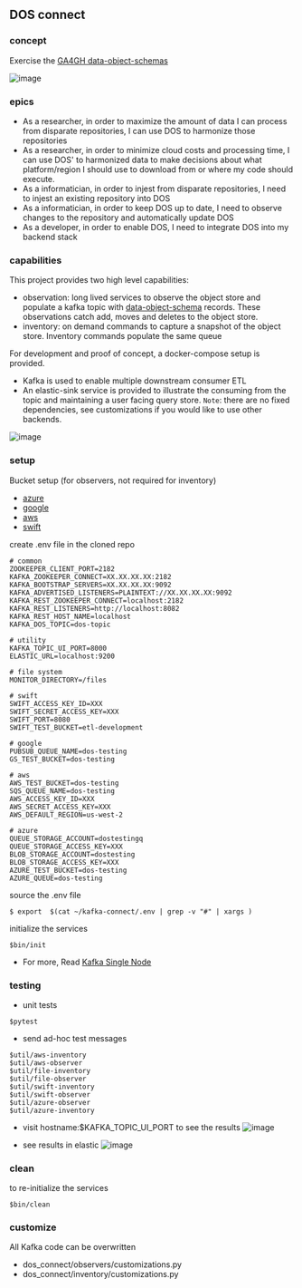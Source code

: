 


## DOS connect

### concept
Exercise the [GA4GH data-object-schemas]( https://github.com/ga4gh/data-object-schemas)

![image](https://user-images.githubusercontent.com/47808/32701068-36d6db5a-c784-11e7-890d-916109745027.png)


### epics

* As a researcher, in order to maximize the amount of data I can process  from disparate repositories,  I can use DOS to harmonize those repositories
* As a researcher, in order to minimize cloud costs and processing time,  I can use DOS' to harmonized data to make decisions about what platform/region I should use to download from or where my code should execute.
* As a informatician, in order to injest from disparate repositories,  I need to injest an existing repository into DOS
* As a informatician, in order to keep DOS up to date,  I need to observe changes to the repository and automatically update DOS
* As a developer, in order to enable DOS,  I need to integrate DOS into my backend stack


### capabilities

This project provides two high level capabilities:
* observation: long lived services to observe the object store and populate a kafka topic with [data-object-schema](https://github.com/ga4gh/data-object-schemas/blob/master/proto/data_objects.proto) records. These observations catch add, moves and deletes to the object store.
* inventory: on demand commands to capture a snapshot of the object store.  Inventory commands populate the same queue

For development and proof of concept, a docker-compose setup is provided.
* Kafka is used to enable multiple downstream consumer ETL
* An elastic-sink service is provided to illustrate the consuming from the topic and maintaining a user facing query store.
`Note`: there are no fixed dependencies, see customizations if you would like to use other backends.

![image](https://user-images.githubusercontent.com/47808/32701215-40c677cc-c786-11e7-994a-0423ce3d8e9a.png)



### setup

  Bucket setup (for observers, not required for inventory)
  * [azure](https://docs.microsoft.com/en-us/azure/storage/blobs/storage-blob-event-overview)
  * [google](https://cloud.google.com/storage/docs/pubsub-notifications)
  * [aws](http://docs.aws.amazon.com/AmazonS3/latest/dev/NotificationHowTo.html)
  * [swift](https://github.com/redhat-cip/swift-middleware-sample)


  create .env file in the cloned repo
  ```
  # common
  ZOOKEEPER_CLIENT_PORT=2182
  KAFKA_ZOOKEEPER_CONNECT=XX.XX.XX.XX:2182
  KAFKA_BOOTSTRAP_SERVERS=XX.XX.XX.XX:9092
  KAFKA_ADVERTISED_LISTENERS=PLAINTEXT://XX.XX.XX.XX:9092
  KAFKA_REST_ZOOKEEPER_CONNECT=localhost:2182
  KAFKA_REST_LISTENERS=http://localhost:8082
  KAFKA_REST_HOST_NAME=localhost
  KAFKA_DOS_TOPIC=dos-topic

  # utility
  KAFKA_TOPIC_UI_PORT=8000
  ELASTIC_URL=localhost:9200

  # file system
  MONITOR_DIRECTORY=/files

  # swift
  SWIFT_ACCESS_KEY_ID=XXX
  SWIFT_SECRET_ACCESS_KEY=XXX
  SWIFT_PORT=8080
  SWIFT_TEST_BUCKET=etl-development

  # google
  PUBSUB_QUEUE_NAME=dos-testing
  GS_TEST_BUCKET=dos-testing

  # aws
  AWS_TEST_BUCKET=dos-testing
  SQS_QUEUE_NAME=dos-testing
  AWS_ACCESS_KEY_ID=XXX
  AWS_SECRET_ACCESS_KEY=XXX
  AWS_DEFAULT_REGION=us-west-2

  # azure
  QUEUE_STORAGE_ACCOUNT=dostestingq
  QUEUE_STORAGE_ACCESS_KEY=XXX
  BLOB_STORAGE_ACCOUNT=dostesting
  BLOB_STORAGE_ACCESS_KEY=XXX
  AZURE_TEST_BUCKET=dos-testing
  AZURE_QUEUE=dos-testing
  ```

  source the .env file
  ```
  $ export  $(cat ~/kafka-connect/.env | grep -v "#" | xargs )
  ```

  initialize the services
  ```
  $bin/init
  ```
  * For more, Read [Kafka Single Node](https://github.com/Landoop/fast-data-dev )

### testing
  * unit tests
  ```
  $pytest
  ```

  * send ad-hoc test messages
  ```
  $util/aws-inventory
  $util/aws-observer
  $util/file-inventory
  $util/file-observer
  $util/swift-inventory
  $util/swift-observer
  $util/azure-observer
  $util/azure-inventory
  ```
  * visit hostname:$KAFKA_TOPIC_UI_PORT to see the results
  ![image](https://user-images.githubusercontent.com/47808/32018643-62b37840-b97f-11e7-9203-0e1c7f41a0be.png)

  * see results in elastic
  ![image](https://user-images.githubusercontent.com/47808/32027500-3787c350-b99e-11e7-8da2-77e38509af33.png)



### clean
  to re-initialize the services
  ```
  $bin/clean
  ```

### customize
  All Kafka code can be overwritten
  * dos_connect/observers/customizations.py
  * dos_connect/inventory/customizations.py  
